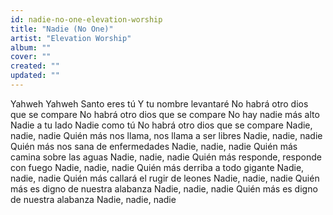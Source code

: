 ```yaml
---
id: nadie-no-one-elevation-worship
title: "Nadie (No One)"
artist: "Elevation Worship"
album: ""
cover: ""
created: ""
updated: ""
---
```


Yahweh
Yahweh
Santo eres tú
Y tu nombre levantaré
No habrá otro dios que se compare
No habrá otro dios que se compare
No hay nadie más alto
Nadie a tu lado
Nadie como tú
No habrá otro dios que se compare
Nadie, nadie, nadie
Quién más nos llama, nos llama a ser libres
Nadie, nadie, nadie
Quién más nos sana de enfermedades
Nadie, nadie, nadie
Quién más camina sobre las aguas
Nadie, nadie, nadie
Quién más responde, responde con fuego
Nadie, nadie, nadie
Quién más derriba a todo gigante
Nadie, nadie, nadie
Quién más callará el rugir de leones
Nadie, nadie, nadie
Quién más es digno de nuestra alabanza
Nadie, nadie, nadie
Quién más es digno de nuestra alabanza
Nadie, nadie, nadie